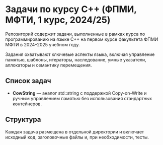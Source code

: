 # Задачи по курсу C++ (ФПМИ, МФТИ, 1 курс, 2024/25)

Репозиторий содержит задачи, выполненные в рамках курса по программированию на языке C++ на первом курсе факультета ФПМИ МФТИ в 2024–2025 учебном году.

Задания охватывают ключевые аспекты языка, включая управление памятью, шаблоны, итераторы, наследование, умные указатели, аллокаторы и семантику перемещения.

## Список задач

- **CowString** — аналог std::string с поддержкой Copy-on-Write и ручным управлением памятью без использования стандартных контейнеров.

[//]: # (- **BigInteger** — длинная арифметика и рациональные числа произвольной точности.)

[//]: # (- **Geometry** — иерархия геометрических фигур &#40;наследование, виртуальные методы&#41;.)

[//]: # (- **Matrix** — шаблонный класс матрицы с поддержкой базовых операций.)

[//]: # (- **Deque** — реализация двусторонней очереди и пользовательских итераторов.)

[//]: # (- **StackAllocator** — собственный аллокатор и список на его основе.)

[//]: # (- **UnorderedMap** — хэш-таблица с поддержкой move-семантики.)

[//]: # (- **SharedPointer** — умный указатель с подсчётом ссылок.)

[//]: # (- **Tuple** — кортеж на основе шаблонов и метапрограммирования.)

## Структура

Каждая задача размещена в отдельной директории и включает исходный код, заголовочные файлы и, при необходимости, тесты.
